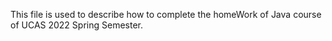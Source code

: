 This file is used to describe how to complete the homeWork of Java course of UCAS 2022 Spring Semester.